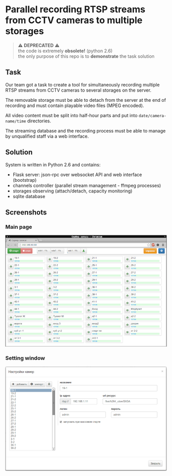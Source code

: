 # Parallel recording RTSP streams from CCTV cameras to multiple storages
> ⚠️ **DEPRECATED** ⚠️<br/>
the code is extremely **obsolete!** (python 2.6)<br>
the only purpose of this repo is to **demonstrate** the task solution

## Task
Our team got a task to create a tool for simultaneously recording multiple 
RTSP streams from CCTV cameras to several storages on the server.

The removable storage must be able to detach from the server at the end of 
recording and must contain playable video files (MPEG encoded).

All video content must be split into half-hour parts and put into 
`date/camera-name/time` directories.

The streaming database and the recording process must be able to manage 
by unqualified staff via a web interface.

## Solution
System is written in Python 2.6 and contains:

- Flask server: json-rpc over websocket API and web interface (bootstrap)
- channels controller (parallel stream management - ffmpeg processes)
- storages observing (attach/detach, capacity monitoring)
- sqlite database

## Screenshots

### Main page
![](main.png)

### Setting window
![](settings.png)
